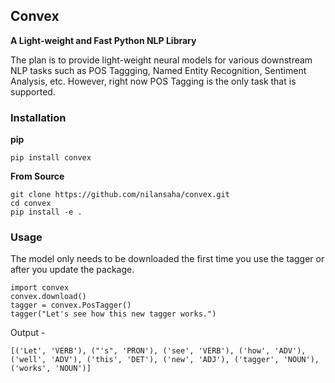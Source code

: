 ## Convex

**A Light-weight and Fast Python NLP Library**

The plan is to provide light-weight neural models for various downstream NLP tasks such as POS Taggging, Named Entity Recognition, Sentiment Analysis, etc. However, right now POS Tagging is the only task that is supported.

### Installation

**pip**

`pip install convex`

**From Source**

```
git clone https://github.com/nilansaha/convex.git
cd convex
pip install -e .
```

### Usage

The model only needs to be downloaded the first time you use the tagger or after you update the package. 

```
import convex
convex.download()
tagger = convex.PosTagger()
tagger("Let's see how this new tagger works.")
```

Output -

`[('Let', 'VERB'), ("'s", 'PRON'), ('see', 'VERB'), ('how', 'ADV'), ('well', 'ADV'), ('this', 'DET'), ('new', 'ADJ'), ('tagger', 'NOUN'), ('works', 'NOUN')]`




